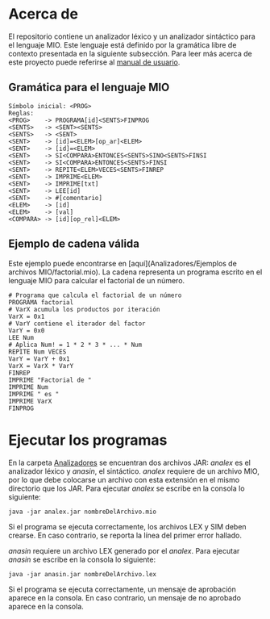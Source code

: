 # Acerca de
El repositorio contiene un analizador léxico y un analizador sintáctico para el lenguaje MIO. Este lenguaje está definido por la gramática libre de contexto presentada en la siguiente subsección. Para leer más acerca de este proyecto puede referirse al [manual de usuario](Analizadores/ManualDeUsuario.pdf).

## Gramática para el lenguaje MIO
```
Símbolo inicial: <PROG>
Reglas:
<PROG>    -> PROGRAMA[id]<SENTS>FINPROG
<SENTS>   -> <SENT><SENTS>
<SENTS>   -> <SENT>
<SENT>    -> [id]=<ELEM>[op_ar]<ELEM>
<SENT>    -> [id]=<ELEM>
<SENT>    -> SI<COMPARA>ENTONCES<SENTS>SINO<SENTS>FINSI
<SENT>    -> SI<COMPARA>ENTONCES<SENTS>FINSI
<SENT>    -> REPITE<ELEM>VECES<SENTS>FINREP
<SENT>    -> IMPRIME<ELEM>
<SENT>    -> IMPRIME[txt]
<SENT>    -> LEE[id]
<SENT>    -> #[comentario]
<ELEM>    -> [id]
<ELEM>    -> [val]
<COMPARA> -> [id][op_rel]<ELEM>
```

## Ejemplo de cadena válida
Este ejemplo puede encontrarse en [aquí](Analizadores/Ejemplos de archivos MIO/factorial.mio). La cadena representa un programa escrito en el lenguaje MIO para calcular el factorial de un número.
```
# Programa que calcula el factorial de un número
PROGRAMA factorial
# VarX acumula los productos por iteración
VarX = 0x1
# VarY contiene el iterador del factor
VarY = 0x0
LEE Num
# Aplica Num! = 1 * 2 * 3 * ... * Num
REPITE Num VECES
VarY = VarY + 0x1
VarX = VarX * VarY
FINREP
IMPRIME "Factorial de "
IMPRIME Num
IMPRIME " es "
IMPRIME VarX
FINPROG 
```

# Ejecutar los programas
En la carpeta [Analizadores](Analizadores) se encuentran dos archivos JAR: _analex_ es el analizador léxico y _anasin_, el sintáctico. _analex_ requiere de un archivo MIO, por lo que debe colocarse un archivo con esta extensión en el mismo directorio que los JAR. Para ejecutar _analex_ se escribe en la consola lo siguiente:

`java -jar analex.jar nombreDelArchivo.mio`

Si el programa se ejecuta correctamente, los archivos LEX y SIM deben crearse. En caso contrario, se reporta la línea del primer error hallado. 

_anasin_ requiere un archivo LEX generado por el _analex_. Para ejecutar _anasin_ se escribe en la consola lo siguiente: 

`java -jar anasin.jar nombreDelArchivo.lex`

Si el programa se ejecuta correctamente, un mensaje de aprobación aparece en la consola. En caso contrario, un mensaje de no aprobado aparece en la consola.
